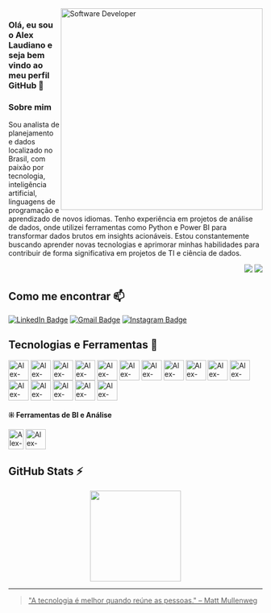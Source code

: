<img src="https://i.pinimg.com/originals/0f/25/e4/0f25e4668c1c7740b5ed41835339d67f.gif" min-width="400px" max-width="400px" width="400px" align="right" alt="Software Developer">

### Olá, eu sou o Alex Laudiano e seja bem vindo ao meu perfil GitHub 👋

### Sobre mim
<p align="left">
Sou analista de planejamento e dados localizado no Brasil, com paixão por tecnologia, inteligência artificial, linguagens de programação e aprendizado de novos idiomas. Tenho experiência em projetos de análise de dados, onde utilizei ferramentas como Python e Power BI para transformar dados brutos em insights acionáveis. Estou constantemente buscando aprender novas tecnologias e aprimorar minhas habilidades para contribuir de forma significativa em projetos de TI e ciência de dados.
</p>

<p align="right">
<img src="https://views.whatilearened.today/views/github/alexlaudiano/views.svg"> <a href="https://github.com/alexlaudiano/"><img src="https://img.shields.io/github/followers/alexlaudiano?color=%234CC61E&label=GitHub%20Followers%20%3A"/></a>
</p>

## Como me encontrar 📫
[![LinkedIn Badge](https://img.shields.io/badge/-LinkedIn-373737?style=flat&logo=linkedin&logoColor=white)](https://www.linkedin.com/in/laudiano/)
[![Gmail Badge](https://img.shields.io/badge/Gmail-373737?style=flat&logo=Gmail&logoColor=white)](mailto:laudiano@gmail.com)
[![Instagram Badge](https://img.shields.io/badge/-Instagram-373737?style=flat&logo=instagram&logoColor=white)](https://www.instagram.com/laudianoalex/?hl=pt-br)

## Tecnologias e Ferramentas 🔧 
<div>
  <img align="center" alt="Alex-python" width="40px" src="https://cdn.jsdelivr.net/gh/devicons/devicon@latest/icons/python/python-original.svg"/>
  <img align="center" alt="Alex-java" width="40px" src="https://cdn.jsdelivr.net/gh/devicons/devicon@latest/icons/java/java-original.svg"/>
  <img align="center" alt="Alex-html5" width="40px" src="https://cdn.jsdelivr.net/gh/devicons/devicon@latest/icons/html5/html5-original.svg"/>
  <img align="center" alt="Alex-javascript" width="40px" src="https://cdn.jsdelivr.net/gh/devicons/devicon@latest/icons/javascript/javascript-original.svg"/>
  <img align="center" alt="Alex-css3" width="40px" src="https://cdn.jsdelivr.net/gh/devicons/devicon@latest/icons/css3/css3-original.svg"/>
  <img align="center" alt="Alex-git" width="40px" src="https://cdn.jsdelivr.net/gh/devicons/devicon@latest/icons/git/git-original.svg"/>
  <img align="center" alt="Alex-git" width="40px" src="https://cdn.jsdelivr.net/gh/devicons/devicon@latest/icons/github/github-original.svg"/>
  <img align="center" alt="Alex-jupyter" width="40px" src="https://cdn.jsdelivr.net/gh/devicons/devicon@latest/icons/jupyter/jupyter-original.svg"/>
  <img align="center" alt="Alex-anaconda" width="40px" src="https://cdn.jsdelivr.net/gh/devicons/devicon@latest/icons/anaconda/anaconda-original.svg" />
  <img align="center" alt="Alex-vscode" width="40px" src="https://cdn.jsdelivr.net/gh/devicons/devicon@latest/icons/vscode/vscode-original.svg"/>
  <img align="center" alt="Alex-figma" width="40px" src="https://cdn.jsdelivr.net/gh/devicons/devicon@latest/icons/figma/figma-original.svg"/>
  <img align="center" alt="Alex-canva" width="40px" src="https://cdn.jsdelivr.net/gh/devicons/devicon@latest/icons/canva/canva-original.svg" />
  <img align="center" alt="Alex-mysql" width="40px" src="https://cdn.jsdelivr.net/gh/devicons/devicon@latest/icons/mysql/mysql-original.svg"/>
  <img align="center" alt="Alex-postgresql" width="40px" src="https://cdn.jsdelivr.net/gh/devicons/devicon@latest/icons/postgresql/postgresql-original.svg"/>
  <img align="center" alt="Alex-postgresql" width="40px" src="https://cdn.jsdelivr.net/gh/devicons/devicon@latest/icons/sqlite/sqlite-original.svg"/>
  <img align="center" alt="Alex-sqlserver" width="40px" src="https://cdn.jsdelivr.net/gh/devicons/devicon@latest/icons/microsoftsqlserver/microsoftsqlserver-original.svg" />
  <h4>⁜ Ferramentas de BI e Análise</h4>
  <img align="center" alt="Alex-BI" height="40" width="30" src="https://github.com/microsoft/PowerBI-Icons/blob/main/PNG/Power-BI.png">
  <img align="center" alt="Alex-Excel" height="40" width="40" src="https://github.com/sempostma/office365-icons/blob/master/png/256/excel.png">
</div>

## GitHub Stats ⚡
<div>
  <a href="https://github.com/alexlaudiano">
  <center>  
    <img height="180em" src="https://github-readme-stats.vercel.app/api/top-langs/?username=alexlaudiano&layout=compact&langs_count=7&theme=transparent"/> 
  </center>
</div>

---

> "A tecnologia é melhor quando reúne as pessoas." – Matt Mullenweg
